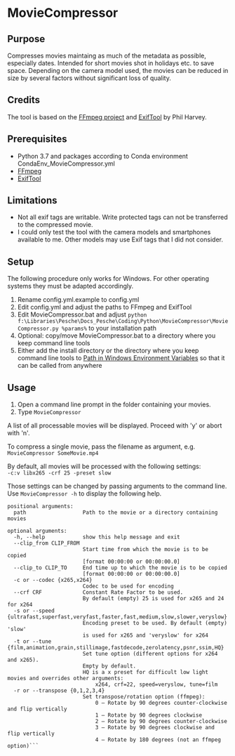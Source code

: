# MovieCompressor

Purpose
-------
Compresses movies maintaing as much of the metadata as possible, especially dates. Intended for short movies shot in holidays etc. to save space. Depending on the camera model used, the movies can be reduced in size by several factors without significant loss of quality.

Credits
-------
The tool is based on the [FFmpeg project](https://www.ffmpeg.org/) and [ExifTool](https://exiftool.org/) by Phil Harvey.

Prerequisites
-------------
- Python 3.7 and packages according to Conda environment CondaEnv_MovieCompressor.yml
- [FFmpeg](https://www.ffmpeg.org/)
- [ExifTool](https://exiftool.org/)

Limitations
-----------
- Not all exif tags are writable. Write protected tags can not be transferred to the compressed movie.
- I could only test the tool with the camera models and smartphones available to me. Other models may use Exif tags that I did not consider.

Setup
-----
The following procedure only works for Windows. For other operating systems they must be adapted accordingly.
1. Rename config.yml.example to config.yml
2. Edit config.yml and adjust the paths to FFmpeg and ExifTool
3. Edit MovieCompressor.bat and adjust `python f:\Libraries\Pesche\Docs_Pesche\Coding\Python\MovieCompressor\MovieCompressor.py %params%` to your installation path
4. Optional: copy/move MovieCompressor.bat to a directory where you keep command line tools
5. Either add the install directory or the directory where you keep command line tools to [Path in Windows Environment Variables](https://www.computerhope.com/issues/ch000549.htm) so that it can be called from anywhere

Usage
-----
1. Open a command line prompt in the folder containing your movies. 
2. Type `MovieCompressor`

A list of all processable movies will be displayed. Proceed with 'y' or abort with 'n'.

To compress a single movie, pass the filename as argument, e.g. `MovieCompressor SomeMovie.mp4`

By default, all movies will be processed with the following settings:<br />
`-c:v libx265 -crf 25 -preset slow`

Those settings can be changed by passing arguments to the command line. Use `MovieCompressor -h` to display the following help.

```
positional arguments:
  path                  Path to the movie or a directory containing movies

optional arguments:
  -h, --help            show this help message and exit
  --clip_from CLIP_FROM
                        Start time from which the movie is to be copied
                        [format 00:00:00 or 00:00:00.0]
  --clip_to CLIP_TO     End time up to which the movie is to be copied
                        [format 00:00:00 or 00:00:00.0]
  -c or --codec {x265,x264}
                        Codec to be used for encoding
  --crf CRF             Constant Rate Factor to be used.
                        By default (empty) 25 is used for x265 and 24 for x264
  -s or --speed {ultrafast,superfast,veryfast,faster,fast,medium,slow,slower,veryslow}
                        Encoding preset to be used. By default (empty) 'slow'
                        is used for x265 and 'veryslow' for x264
  -t or --tune {film,animation,grain,stillimage,fastdecode,zerolatency,psnr,ssim,HQ}
                        Set tune option (different options for x264 and x265).
                        Empty by default.
                        HQ is a x preset for difficult low light movies and overrides other arguments:
                            x264, crf=22, speed=veryslow, tune=film
  -r or --transpose {0,1,2,3,4}
                        Set transpose/rotation option (ffmpeg):
                            0 – Rotate by 90 degrees counter-clockwise and flip vertically
                            1 – Rotate by 90 degrees clockwise
                            2 – Rotate by 90 degrees counter-clockwise
                            3 – Rotate by 90 degrees clockwise and flip vertically
                            4 – Rotate by 180 degrees (not an ffmpeg option)```
